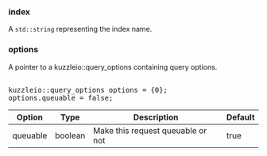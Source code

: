 ### index

A `std::string` representing the index name.

### options

A pointer to a kuzzleio::query_options containing query options.

<pre>

kuzzleio::query_options options = {0};
options.queuable = false;
</pre>


| Option   | Type    | Description                       | Default |
| -------- | ------- | --------------------------------- | ------- |
| queuable | boolean | Make this request queuable or not | true    |
